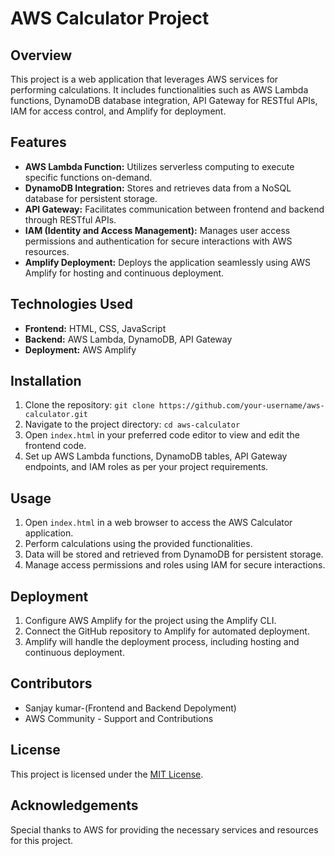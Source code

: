 # AWS Calculator Project

## Overview
This project is a web application that leverages AWS services for performing calculations. It includes functionalities such as AWS Lambda functions, DynamoDB database integration, API Gateway for RESTful APIs, IAM for access control, and Amplify for deployment.

## Features
- **AWS Lambda Function:** Utilizes serverless computing to execute specific functions on-demand.
- **DynamoDB Integration:** Stores and retrieves data from a NoSQL database for persistent storage.
- **API Gateway:** Facilitates communication between frontend and backend through RESTful APIs.
- **IAM (Identity and Access Management):** Manages user access permissions and authentication for secure interactions with AWS resources.
- **Amplify Deployment:** Deploys the application seamlessly using AWS Amplify for hosting and continuous deployment.

## Technologies Used
- **Frontend:** HTML, CSS, JavaScript
- **Backend:** AWS Lambda, DynamoDB, API Gateway
- **Deployment:** AWS Amplify

## Installation
1. Clone the repository: `git clone https://github.com/your-username/aws-calculator.git`
2. Navigate to the project directory: `cd aws-calculator`
3. Open `index.html` in your preferred code editor to view and edit the frontend code.
4. Set up AWS Lambda functions, DynamoDB tables, API Gateway endpoints, and IAM roles as per your project requirements.

## Usage
1. Open `index.html` in a web browser to access the AWS Calculator application.
2. Perform calculations using the provided functionalities.
3. Data will be stored and retrieved from DynamoDB for persistent storage.
4. Manage access permissions and roles using IAM for secure interactions.

## Deployment
1. Configure AWS Amplify for the project using the Amplify CLI.
2. Connect the GitHub repository to Amplify for automated deployment.
3. Amplify will handle the deployment process, including hosting and continuous deployment.

## Contributors
- Sanjay kumar-(Frontend and Backend Depolyment)
- AWS Community - Support and Contributions

## License
This project is licensed under the [MIT License](LICENSE).

## Acknowledgements
Special thanks to AWS for providing the necessary services and resources for this project.
